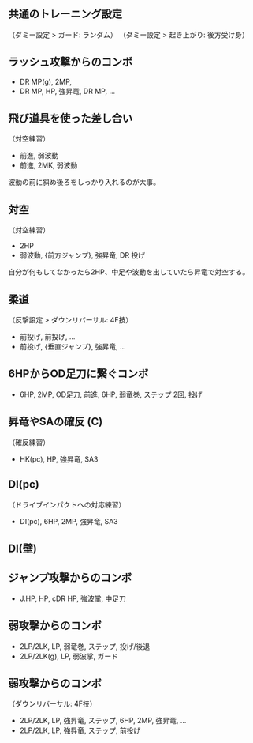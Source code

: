 ## 共通のトレーニング設定

（ダミー設定 > ガード: ランダム）
（ダミー設定 > 起き上がり: 後方受け身）

## ラッシュ攻撃からのコンボ

- DR MP(g), 2MP,
- DR MP, HP, 強昇竜, DR MP, ...

## 飛び道具を使った差し合い

（対空練習）

- 前進, 弱波動
- 前進, 2MK, 弱波動

波動の前に斜め後ろをしっかり入れるのが大事。

## 対空

（対空練習）

- 2HP
- 弱波動, {前方ジャンプ}, 強昇竜, DR 投げ

自分が何もしてなかったら2HP、中足や波動を出していたら昇竜で対空する。

## 柔道

（反撃設定 > ダウンリバーサル: 4F技）

- 前投げ, 前投げ, ...
- 前投げ, {垂直ジャンプ}, 強昇竜, ...

## 6HPからOD足刀に繋ぐコンボ

- 6HP, 2MP, OD足刀, 前進, 6HP, 弱竜巻, ステップ 2回, 投げ

## 昇竜やSAの確反 (C)

（確反練習）

- HK(pc), HP, 強昇竜, SA3

## DI(pc)

（ドライブインパクトへの対応練習）

- DI(pc), 6HP, 2MP, 強昇竜, SA3

## DI(壁)

## ジャンプ攻撃からのコンボ

- J.HP, HP, cDR HP, 強波掌, 中足刀

## 弱攻撃からのコンボ

- 2LP/2LK, LP, 弱竜巻, ステップ, 投げ/後退
- 2LP/2LK(g), LP, 弱波掌, ガード

## 弱攻撃からのコンボ

（ダウンリバーサル: 4F技）

- 2LP/2LK, LP, 強昇竜, ステップ, 6HP, 2MP, 強昇竜, ...
- 2LP/2LK, LP, 強昇竜, ステップ, 前投げ
